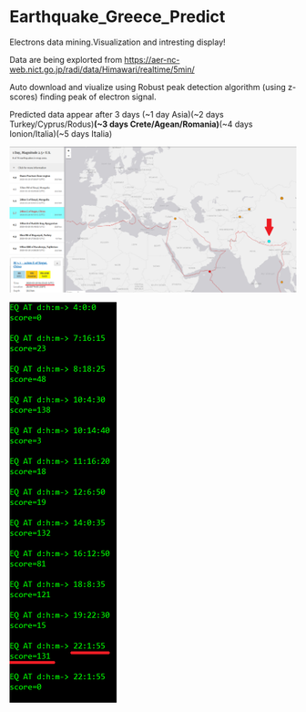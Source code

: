 # Earthquake_Greece_Predict
Electrons data mining.Visualization and intresting display!

Data are being explorted from https://aer-nc-web.nict.go.jp/radi/data/Himawari/realtime/5min/

Auto download and viualize using Robust peak detection algorithm (using z-scores) finding peak of electron signal.

Predicted data appear after 3 days (~1 day Asia)(~2 days Turkey/Cyprus/Rodus)<b>(~3 days Crete/Agean/Romania)</b>(~4 days Ionion/Italia)(~5 days Italia)

![Comming Earthquake](https://github.com/dimosgeo/Earthquake_Greece_Predict/blob/master/ea20200320.png)

![Predicted Day](https://github.com/dimosgeo/Earthquake_Greece_Predict/blob/master/data.png)
